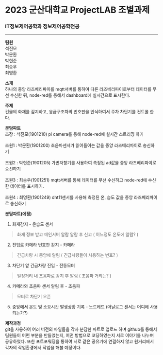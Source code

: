 # 2023 군산대학교 ProjectLAB 조별과제
### IT정보제어공학과 정보제어공학전공
---
**팀원**</br>
석진모</br> 
박문환</br>
박현준</br>
최승우</br>
최명환</br>


**소개**</br>
하나의 중앙 라즈베리파이를 mqtt서버를 통하여 다른 라즈베리파이로부터 데이터를 무선 수신한 뒤, 
node-red를 통해서 dashboard에 실시간으로 표시한다.


**주제**</br>
건물의 화재를 감지하고, 응급구조차의 번호판을 인식하여서 
주차 차단기를 컨트롤 한다.


**분담파트**</br>
조장 : 석진모(1901210) pi camera를 통해 node-red에 실시간 스트리밍 하기
<br></br>
조원1 : 박문환(1901200) 초음파센서가 읽어들이는 값을 중앙 라즈베리파이로 송신하기
<br></br>
조원2 : 박현준(1901205) 가변저항기를 사용하여 측정된 ad값을 중앙 라즈베리파이로 송신하기
<br></br>
조원3 : 최승우(1901251) mqtt서버를 통해 데이터를 무선 수신하고 node-red에 수신 한 데이터를 표시하기.
<br></br>
조원4 : 최명환(1901249) dht11센서를 사용해 측정된 온, 습도 값을 중앙 라즈베리파이로 송신하기


**분담파트(에정)**</br>
1. 화재감지 - 온습도 센서
> 화재 정보 받고 메인서버 알람
> 알람 후 신고
( 어느정도 온도에 알람? )

2. 진입로 카메라 번호판 감지 - 카메라
> 긴급차량 시 중앙에 알림
( 긴급차량들이 사용하는 번호? )

3. 차단기 앞 긴급차량 진입 - 전동모터
> 일정거리 내 초음파로 감지 후 알림
( 초음파 거리는? )

4. 카메라와 초음파 센서 알림 후 - 초음파
> 모터로 차단기 오픈

5. 중앙에서 온도 및 소요시간 발생상황 기록 - 노드레드
(아날로그 센서는 어디에 사용되는가?)


**제작과정**</br>
git을 사용하여 여러 버전의 파일들을 각자 분담한 파트로 업로드 하며
github를 통해서 팀원들이 어떤 부분을 만들었는지, 어떤 방법으로 코딩하였는지 
서로 이야기를 나누며 공유하였다.
또한 포트포워딩을 통하여 서로 같은 공유기에 연결하지 않고 
원거리에서 각자의 작업환경에서 작업을 해볼 예정이다.
